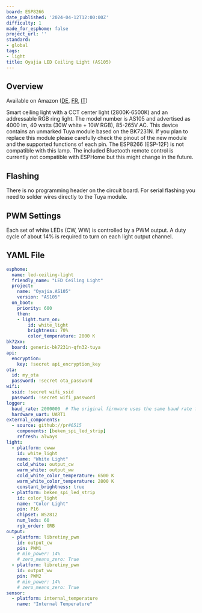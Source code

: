 ```yaml
---
board: ESP8266
date_published: '2024-04-12T12:00:00Z'
difficulty: 1
made_for_esphome: false
project_url: ''
standard:
- global
tags:
- light
title: Oyajia LED Ceiling Light (AS105)
---
```


## Overview

Available on Amazon ([DE](https://www.amazon.de/Oyajia-Deckenleuchte-Bluetooth-Wifi-Fernbedienung-Deckenlampe/dp/B0BN65QGFP), [FR](https://www.amazon.fr/intelligente-t%C3%A9l%C3%A9commande-Bluetooth-Wifi-Contr%C3%B4lable-lapplication/dp/B0BN65QGFP), [IT](https://www.amazon.it/dimmerabile-telecomando-Bluetooth-intelligente-compatibile/dp/B0BN65QGFP))

Smart ceiling light with a CCT center light (2800K-6500K) and an addressable RGB ring light. The model number is AS105 and advertised as 4000 lm, 40 watts (30W white + 10W RGB), 85-265V AC.
This device contains an unmarked Tuya module based on the BK7231N. If you plan to replace this module please carefully check the pinout of the new module and the supported functions of each pin. The ESP8266 (ESP-12F) is not compatible with this lamp.
The included Bluetooth remote control is currently not compatible with ESPHome but this might change in the future.

## Flashing

There is no programming header on the circuit board. For serial flashing you need to solder wires directly to the Tuya module.

## PWM Settings

Each set of white LEDs (CW, WW) is controlled by a PWM output. A duty cycle of about 14% is required to turn on each light output channel.

## YAML File

```yaml
esphome:
  name: led-ceiling-light
  friendly_name: "LED Ceiling Light"
  project:
    name: "Oyajia.AS105"
    version: "AS105"
  on_boot:
    priority: 600
    then:
    - light.turn_on:
        id: white_light
        brightness: 70%
        color_temperature: 2800 K
bk72xx:
  board: generic-bk7231n-qfn32-tuya
api:
  encryption:
    key: !secret api_encryption_key
ota:
  id: my_ota
  password: !secret ota_password
wifi:
  ssid: !secret wifi_ssid
  password: !secret wifi_password
logger:
  baud_rate: 2000000  # The original firmware uses the same baud rate for log outputs
  hardware_uart: UART1
external_components:
  - source: github://pr#6515
    components: [beken_spi_led_strip]
    refresh: always
light:
  - platform: cwww
    id: white_light
    name: "White Light"
    cold_white: output_cw
    warm_white: output_ww
    cold_white_color_temperature: 6500 K
    warm_white_color_temperature: 2800 K
    constant_brightness: true
  - platform: beken_spi_led_strip
    id: color_light
    name: "Color Light"
    pin: P16
    chipset: WS2812
    num_leds: 60
    rgb_order: GRB
output:
  - platform: libretiny_pwm
    id: output_cw
    pin: PWM1
    # min_power: 14%
    # zero_means_zero: True
  - platform: libretiny_pwm
    id: output_ww
    pin: PWM2
    # min_power: 14%
    # zero_means_zero: True
sensor:
  - platform: internal_temperature
    name: "Internal Temperature"
```